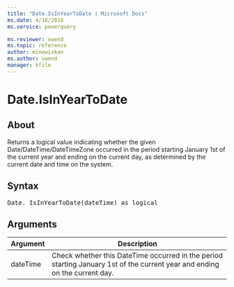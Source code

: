 ```yaml
---
title: "Date.IsInYearToDate | Microsoft Docs"
ms.date: 4/16/2018
ms.service: powerquery

ms.reviewer: owend
ms.topic: reference
author: minewiskan
ms.author: owend
manager: kfile
---
```

# Date.IsInYearToDate

  
## About  
Returns a logical value indicating whether the given Date/DateTime/DateTimeZone occurred in the period starting January 1st of the current year and ending on the current day, as determined by the current date and time on the system.  
  
## Syntax

<pre>
Date. IsInYearToDate(dateTime) as logical  
</pre> 
  
## Arguments  
  
|Argument|Description|  
|------------|---------------|  
|dateTime|Check whether this DateTime occurred in the period starting January 1st of the current year and ending on the current day.|  
  

